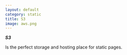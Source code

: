 ```yaml
---
layout: default
category: static
title: S3
image: aws.png
---
```


***S3***

Is the perfect storage and hosting place for static pages.
